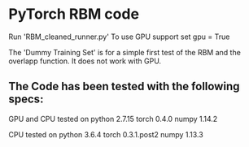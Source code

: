 # PyTorch RBM code

Run 'RBM_cleaned_runner.py'
To use GPU support set gpu = True

The 'Dummy Training Set' is for a simple first test of the RBM and the overlapp function. It does not work with GPU.

## The Code has been tested with the following specs:
GPU and CPU tested on
python 2.7.15
torch 0.4.0
numpy 1.14.2

CPU tested on
python 3.6.4
torch 0.3.1.post2
numpy 1.13.3
